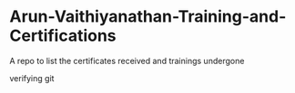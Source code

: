 # Arun-Vaithiyanathan-Training-and-Certifications
A repo to list the certificates received and trainings undergone 

verifying git 
